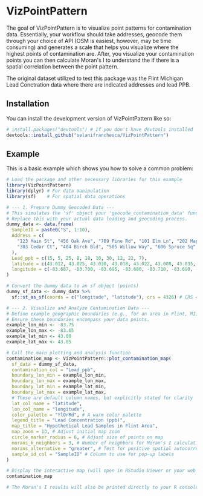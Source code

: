 
# VizPointPattern

<!-- badges: start -->
<!-- badges: end -->

The goal of VizPointPattern is to visualize point patterns for contamination data. Essentially, your workflow should
take addresses, geocode them through your choice of API (OSM is easiest, however, may be time consuming) and generates
a scale that helps you visualize where the highest points of contamination are. After, you visualize your contamination points
you can then calculate Moran's I to understand the if there is a spatial correlation between the point pattern. 

The original dataset utilized to test this package was the Flint Michigan Lead Conctration data where there are indicated
addresses and lead PPB. 

## Installation

You can install the development version of VizPointPattern like so:

``` r
# install.packages("devtools") # If you don't have devtools installed
devtools::install_github("selanifranchesca/VizPointPattern")
```

## Example

This is a basic example which shows you how to solve a common problem:

``` r
# Load the package and other necessary libraries for this example
library(VizPointPattern)
library(dplyr) # For data manipulation
library(sf)    # For spatial data operations

# --- 1. Prepare Dummy Geocoded Data ---
# This simulates the 'sf' object your 'geocode_contamination_data' function would output.
# Replace this with your actual data loading and geocoding process.
dummy_data <- data.frame(
  SampleID = paste0("S", 1:10),
  Address = c(
    "123 Main St", "456 Oak Ave", "789 Pine Rd", "101 Elm Ln", "202 Maple Dr",
    "303 Cedar Ct", "404 Birch Bld", "505 Willow Way", "606 Spruce Sq", "707 Fir Fld"
  ),
  Lead_ppb = c(15, 5, 25, 8, 18, 10, 30, 12, 22, 7),
  latitude = c(43.012, 43.025, 43.030, 43.018, 43.022, 43.008, 43.035, 43.015, 43.028, 43.010),
  longitude = c(-83.687, -83.700, -83.695, -83.680, -83.710, -83.690, -83.705, -83.685, -83.715, -83.698)
)

# Convert the dummy data to an sf object (points)
dummy_sf_data <- dummy_data %>%
  sf::st_as_sf(coords = c("longitude", "latitude"), crs = 4326) # CRS 4326 is WGS84 (lat/lon)

# --- 2. Visualize and Analyze Contamination Data ---
# Define example geographic boundaries (e.g., for an area in Flint, MI)
# Ensure these boundaries encompass your data points.
example_lon_min <- -83.75
example_lon_max <- -83.65
example_lat_min <- 43.00
example_lat_max <- 43.05

# Call the main plotting and analysis function
contamination_map <- VizPointPattern::plot_contamination_map(
  sf_data = dummy_sf_data,
  contamination_col = "Lead_ppb",
  boundary_lon_min = example_lon_min,
  boundary_lon_max = example_lon_max,
  boundary_lat_min = example_lat_min,
  boundary_lat_max = example_lat_max,
  # These are default column names, but explicitly stated for clarity
  lat_col_name = "latitude",
  lon_col_name = "longitude",
  color_palette = "YlOrRd", # A warm color palette
  legend_title = "Lead Concentration (ppb)",
  map_title = "Hypothetical Lead Samples in Flint Area",
  map_zoom = 13, # Adjust initial map zoom
  circle_marker_radius = 6, # Adjust size of points on map
  morans_k_neighbors = 3, # Number of neighbors for Moran's I calculation
  morans_alternative = "greater", # Test for positive spatial autocorrelation
  sample_id_col = "SampleID" # Column to use for pop-up labels
)

# Display the interactive map (will open in RStudio Viewer or your web browser)
contamination_map

# The Moran's I results will also be printed directly to your R console.
```

